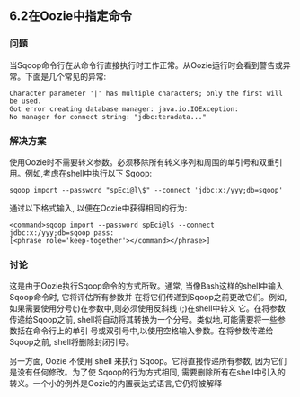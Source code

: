 <h2>6.2在Oozie中指定命令</h2>

<h3>问题</h3>
当Sqoop命令行在从命令行直接执行时工作正常。从Oozie运行时会看到警告或异常。下面是几个常见的异常:

```
Character parameter '|' has multiple characters; only the first will be used.
Got error creating database manager: java.io.IOException:
No manager for connect string: "jdbc:teradata..."
```

<h3>解决方案</h3>

使用Oozie时不需要转义参数。必须移除所有转义序列和周围的单引号和双重引用。例如,考虑在shell中执行以下
Sqoop:

```
sqoop import --password "spEci@l\$" --connect 'jdbc:x:/yyy;db=sqoop'
```

通过以下格式输入, 以便在Oozie中获得相同的行为:

```
<command>sqoop import --password spEci@l$ --connect jdbc:x:/yyy;db=sqoop pass:
[<phrase role='keep-together'></command></phrase>]
```

<h3>讨论</h3>

这是由于Oozie执行Sqoop命令的方式所致。通常, 当像Bash这样的shell中输入Sqoop命令时, 它将评估所有参数并
在将它们传递到Sqoop之前更改它们。例如,如果需要使用分号(;)在参数中,则必须使用反斜线 (\;)在shell中转义
它。在将参数传递给Sqoop之前, shell将自动将其转换为一个分号。类似地,可能需要将一些参数括在命令行上的单引
号或双引号中,以使用空格输入参数。在将参数传递给Sqoop之前, shell将删除封闭引号。

另一方面, Oozie 不使用 shell 来执行 Sqoop。它将直接传递所有参数, 因为它们是没有任何修改。为了使 
Sqoop的行为方式相同, 需要删除所有在shell中引入的转义。一个小的例外是Oozie的内置表达式语言,它仍将被解释



